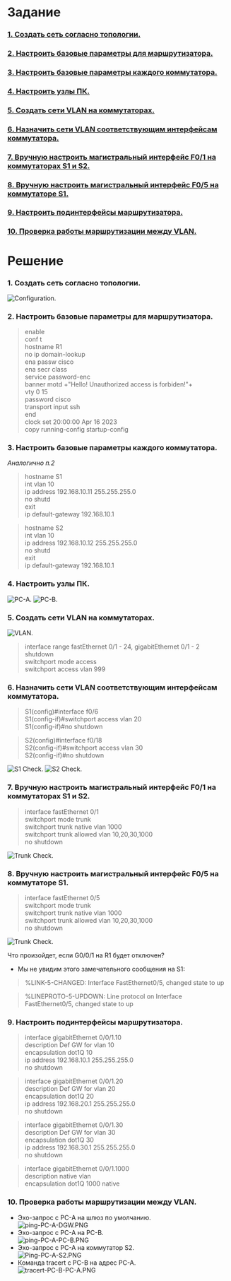 # Задание
### [1. Создать сеть согласно топологии.](#1)
### [2. Настроить базовые параметры для маршрутизатора.](#2)
### [3. Настроить базовые параметры каждого коммутатора.](#3)
### [4. Настроить узлы ПК.](#4)
### [5. Создать сети VLAN на коммутаторах.](#5)
### [6. Назначить сети VLAN соответствующим интерфейсам коммутатора.](#6)
### [7. Вручную настроить магистральный интерфейс F0/1 на коммутаторах S1 и S2.](#7)
### [8. Вручную настроить магистральный интерфейс F0/5 на коммутаторе S1.](#8)
### [9. Настроить подинтерфейсы маршрутизатора.](#9)
### [10. Проверка работы маршрутизации между VLAN.](#10)
# Решение   
### <a name="1"> 1. Создать сеть согласно топологии.</a>  

<image src="./scheme.PNG" alt="Configuration.">  
  

### <a name="2"> 2. Настроить базовые параметры для маршрутизатора.</a>  
  
  > enable  
  > conf t  
  > hostname R1  
  > no ip domain-lookup  
  > ena passw cisco  
  > ena secr class  
  > service password-enc  
  > banner motd +"Hello! Unauthorized access is forbiden!"+  
  > vty 0 15  
  > password cisco  
  > transport input ssh  
  > end  
  > clock set 20:00:00 Apr 16 2023  
  > copy running-config startup-config  
  
### <a name="3"> 3. Настроить базовые параметры каждого коммутатора.</a>  
  *Аналогично п.2*    
  
  > hostname S1  
  > int vlan 10  
  > ip address 192.168.10.11 255.255.255.0  
  > no shutd  
  > exit  
  > ip default-gateway 192.168.10.1  
  
  > hostname S2  
  > int vlan 10  
  > ip address 192.168.10.12 255.255.255.0  
  > no shutd  
  > exit  
  > ip default-gateway 192.168.10.1 
  
### <a name="4"> 4. Настроить узлы ПК.</a> 
  <image src="./PC-A.PNG" alt="PC-A.">  
 
  <image src="./pc_b.PNG" alt="PC-B.">  

### <a name="5"> 5. Создать сети VLAN на коммутаторах.</a>  
  <image src="./S1_VLAN.PNG" alt="VLAN.">  
 
  > interface range fastEthernet 0/1 - 24, gigabitEthernet 0/1 - 2  
  > shutdown  
  > switchport mode access  
  > switchport access vlan 999  
    
### <a name="6"> 6. Назначить сети VLAN соответствующим интерфейсам коммутатора.</a>  
  >S1(config)#interface f0/6  
  >S1(config-if)#switchport access vlan 20  
  >S1(config-if)#no shutdown   
    
  >S2(config)#interface f0/18  
  >S2(config-if)#switchport access vlan 30  
  >S2(config-if)#no shutdown  
 
  <image src="./S1_Check.PNG" alt="S1 Check.">  
    
  <image src="./S2_Check.PNG" alt="S2 Check.">  
    
### <a name="7"> 7. Вручную настроить магистральный интерфейс F0/1 на коммутаторах S1 и S2.</a>  
    
  > interface fastEthernet 0/1  
  > switchport mode trunk  
  > switchport trunk native vlan 1000  
  > switchport trunk allowed vlan 10,20,30,1000  
  > no shutdown  

  <image src="./S2-Trunk_Check.PNG" alt="Trunk Check.">  
    
### <a name="8"> 8. Вручную настроить магистральный интерфейс F0/5 на коммутаторе S1.</a>  
        
  > interface fastEthernet 0/5  
  > switchport mode trunk  
  > switchport trunk native vlan 1000  
  > switchport trunk allowed vlan 10,20,30,1000  
  > no shutdown  

  <image src="./S1-Trunk_Check.PNG" alt="Trunk Check.">  
    
  Что произойдет, если G0/0/1 на R1 будет отключен?  
  * Мы не увидим этого замечательного сообщения на S1:  
  > %LINK-5-CHANGED: Interface FastEthernet0/5, changed state to up  

  > %LINEPROTO-5-UPDOWN: Line protocol on Interface FastEthernet0/5, changed state to up  
 
### <a name="9"> 9. Настроить подинтерфейсы маршрутизатора.</a>  
    
  > interface gigabitEthernet 0/0/1.10  
  > description Def GW for vlan 10  
  > encapsulation dot1Q 10  
  > ip address 192.168.10.1 255.255.255.0  
  > no shutdown  

  > interface gigabitEthernet 0/0/1.20  
  > description Def GW for vlan 20  
  > encapsulation dot1Q 20  
  > ip address 192.168.20.1 255.255.255.0  
  > no shutdown  
    
  > interface gigabitEthernet 0/0/1.30  
  > description Def GW for vlan 30  
  > encapsulation dot1Q 30  
  > ip address 192.168.30.1 255.255.255.0  
  > no shutdown  

  > interface gigabitEthernet 0/0/1.1000  
  > description native vlan  
  > encapsulation dot1Q 1000 native  
    
### <a name="10"> 10. Проверка работы маршрутизации между VLAN.</a>  
  * Эхо-запрос с PC-A на шлюз по умолчанию.  
    <image src="./ping-PC-A-DGW.PNG" alt="ping-PC-A-DGW.PNG">  
  * Эхо-запрос с PC-A на PC-B.  
    <image src="./ping-PC-A-PC-B.PNG" alt="ping-PC-A-PC-B.PNG">  
  * Эхо-запрос с PC-A на коммутатор S2.  
    <image src="./Ping-PC-A-S2.PNG" alt="Ping-PC-A-S2.PNG">  
  * Команда tracert с PC-B на адрес PC-A.  
    <image src="./tracert-PC-B-PC-A.PNG" alt="tracert-PC-B-PC-A.PNG">  
     
